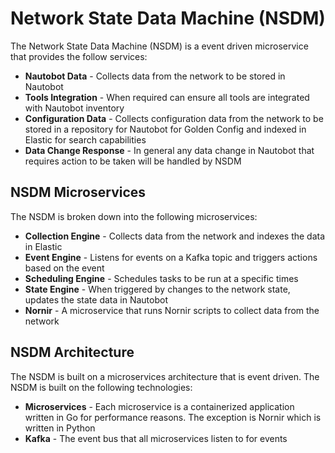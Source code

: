 # Network State Data Machine (NSDM)
The Network State Data Machine (NSDM) is a event driven microservice that provides the follow services:
- **Nautobot Data** - Collects data from the network to be stored in Nautobot
- **Tools Integration** - When required can ensure all tools are integrated with Nautobot inventory
- **Configuration Data** - Collects configuration data from the network to be stored in a repository for Nautobot for Golden Config and indexed in Elastic for search capabilities
- **Data Change Response** - In general any data change in Nautobot that requires action to be taken will be handled by NSDM

## NSDM Microservices
The NSDM is broken down into the following microservices:
- **Collection Engine** - Collects data from the network and indexes the data in Elastic
- **Event Engine** - Listens for events on a Kafka topic and triggers actions based on the event
- **Scheduling Engine** - Schedules tasks to be run at a specific times
- **State Engine** - When triggered by changes to the network state, updates the state data in Nautobot
- **Nornir** - A microservice that runs Nornir scripts to collect data from the network

## NSDM Architecture
The NSDM is built on a microservices architecture that is event driven. The NSDM is built on the following technologies:
- **Microservices** - Each microservice is a containerized application written in Go for performance reasons. The exception is Nornir which is written in Python
- **Kafka** - The event bus that all microservices listen to for events